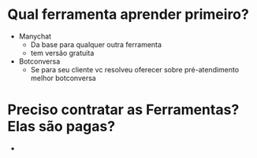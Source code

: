 # Qual ferramenta aprender primeiro?
- Manychat 
	- Da base para qualquer outra ferramenta
	- tem versão gratuita
- Botconversa
	- Se para seu cliente vc resolveu oferecer sobre pré-atendimento melhor botconversa

# Preciso contratar as Ferramentas? Elas são pagas?
- 